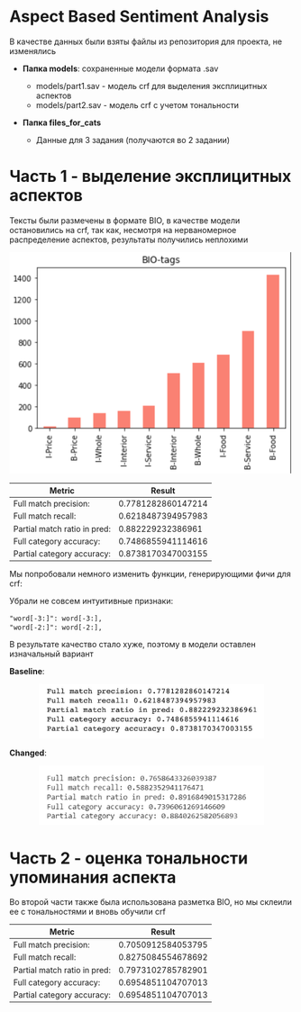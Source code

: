 # Aspect Based Sentiment Analysis

В качестве данных были взяты файлы из репозитория для проекта, не изменялись

- **Папка models**: сохраненные модели формата .sav
  - models/part1.sav - модель crf для выделения эксплицитных аспектов 
  - models/part2.sav - модель crf с учетом тональности

- **Папка files_for_cats**
  - Данные для 3 задания (получаются во 2 задании)


# Часть 1 - выделение эксплицитных аспектов
Тексты были размечены в формате BIO, в качестве модели остановились на crf, так как, несмотря на нерваномерное распределение аспектов, результаты получились неплохими

<p align="left">
<img src="images/pos_distr.png" alt="pos_distr" width="500" />
</p>

| Metric                       | Result             |
|------------------------------|--------------------|
| Full match precision:        | 0.7781282860147214 |
| Full match recall:           | 0.6218487394957983 |
| Partial match ratio in pred: | 0.882229232386961  |
| Full category accuracy:      | 0.7486855941114616 |
| Partial category accuracy:   | 0.8738170347003155 |

Мы попробовали немного изменить функции, генерирующими фичи для crf:
 
Убрали не совсем интуитивные признаки:
```
"word[-3:]": word[-3:],
"word[-2:]": word[-2:],
```

В результате качество стало хуже, поэтому в модели оставлен изначальный вариант 

**Baseline**:
<p align="center">
<img src="images/base.png" alt="pos_distr" width="400" />

**Changed**:
<p align="center">
<img src="images/change.png" alt="pos_distr" width="400" />
</p>

# Часть 2 - оценка тональности упоминания аспекта

Во второй части также была использована разметка BIO, но мы склеили ее с тональностями и вновь обучили crf


| Metric                       | Result             |
|------------------------------|--------------------|
| Full match precision:        | 0.7050912584053795 |
| Full match recall:           | 0.8275084554678692 |
| Partial match ratio in pred: | 0.7973102785782901 |
| Full category accuracy:      | 0.6954851104707013 |
| Partial category accuracy:   | 0.6954851104707013 |

